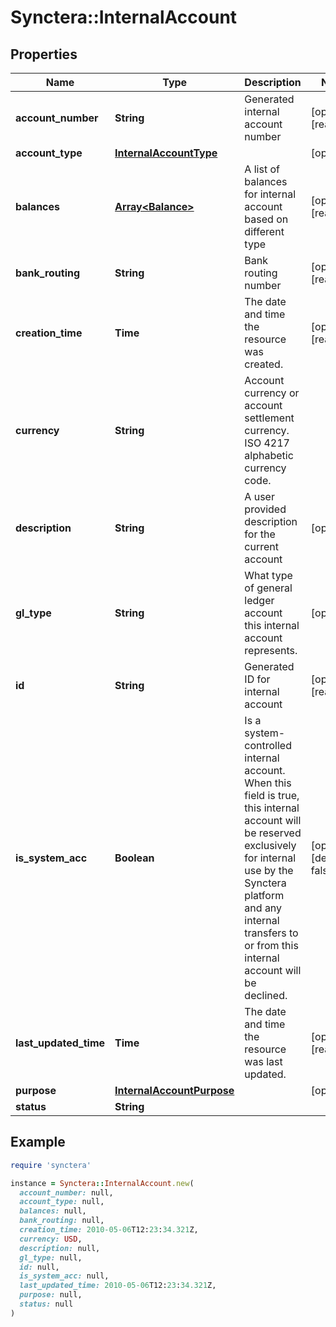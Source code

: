 # Synctera::InternalAccount

## Properties

| Name | Type | Description | Notes |
| ---- | ---- | ----------- | ----- |
| **account_number** | **String** | Generated internal account number | [optional][readonly] |
| **account_type** | [**InternalAccountType**](InternalAccountType.md) |  | [optional] |
| **balances** | [**Array&lt;Balance&gt;**](Balance.md) | A list of balances for internal account based on different type | [optional][readonly] |
| **bank_routing** | **String** | Bank routing number | [optional][readonly] |
| **creation_time** | **Time** | The date and time the resource was created. | [optional][readonly] |
| **currency** | **String** | Account currency or account settlement currency. ISO 4217 alphabetic currency code. |  |
| **description** | **String** | A user provided description for the current account | [optional] |
| **gl_type** | **String** | What type of general ledger account this internal account represents.  | [optional] |
| **id** | **String** | Generated ID for internal account | [optional][readonly] |
| **is_system_acc** | **Boolean** | Is a system-controlled internal account. When this field is true, this internal account will be reserved exclusively for internal use by the Synctera platform and any internal transfers to or from this internal account will be declined. | [optional][default to false] |
| **last_updated_time** | **Time** | The date and time the resource was last updated. | [optional][readonly] |
| **purpose** | [**InternalAccountPurpose**](InternalAccountPurpose.md) |  | [optional] |
| **status** | **String** |  |  |

## Example

```ruby
require 'synctera'

instance = Synctera::InternalAccount.new(
  account_number: null,
  account_type: null,
  balances: null,
  bank_routing: null,
  creation_time: 2010-05-06T12:23:34.321Z,
  currency: USD,
  description: null,
  gl_type: null,
  id: null,
  is_system_acc: null,
  last_updated_time: 2010-05-06T12:23:34.321Z,
  purpose: null,
  status: null
)
```


